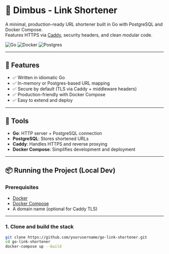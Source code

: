 # 🔗 Dimbus - Link Shortener

A minimal, production-ready URL shortener built in Go with PostgreSQL and Docker Compose.  
Features HTTPS via [Caddy](https://caddyserver.com), security headers, and clean modular code.

![Go](https://img.shields.io/badge/Go-1.22-blue)
![Docker](https://img.shields.io/badge/Docker-yes-blue)
![Postgres](https://img.shields.io/badge/PostgreSQL-15-blue)

---

## 🚀 Features

- ✅ Written in idiomatic Go
- ✅ In-memory or Postgres-based URL mapping
- ✅ Secure by default (TLS via Caddy + middleware headers)
- ✅ Production-friendly with Docker Compose
- ✅ Easy to extend and deploy

---

## 🧱 Tools

- **Go**: HTTP server + PostgreSQL connection
- **PostgreSQL**: Stores shortened URLs
- **Caddy**: Handles HTTPS and reverse proxying
- **Docker Compose**: Simplifies development and deployment

---

## 📦 Running the Project (Local Dev)

### Prerequisites

- [Docker](https://docs.docker.com/get-docker/)
- [Docker Compose](https://docs.docker.com/compose/)
- A domain name (optional for Caddy TLS)

---

### 1. Clone and build the stack

```bash
git clone https://github.com/yourusername/go-link-shortener.git
cd go-link-shortener
docker-compose up --build

